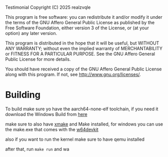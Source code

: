 Testimonial
Copyright (C) 2025  realzvqle

This program is free software: you can redistribute it and/or modify
it under the terms of the GNU Affero General Public License as published by
the Free Software Foundation, either version 3 of the License, or
(at your option) any later version.

This program is distributed in the hope that it will be useful,
but WITHOUT ANY WARRANTY; without even the implied warranty of
MERCHANTABILITY or FITNESS FOR A PARTICULAR PURPOSE.  See the
GNU Affero General Public License for more details.

You should have received a copy of the GNU Affero General Public License
along with this program.  If not, see <http://www.gnu.org/licenses/>.


# Building

To build make sure yo have the aarch64-none-elf toolchain, if you need it download the Windows Build from [here](https://github.com/realzvqle/aarch64buildtools/releases/tag/aarch64)

make sure to also have [xmake](https://xmake.io/#/) and Make installed, for windows you can use the make.exe that comes with the [w64devkit](https://github.com/skeeto/w64devkit)

also if you want to run the kernel make sure to have qemu installed


after that, run `make run` and wa